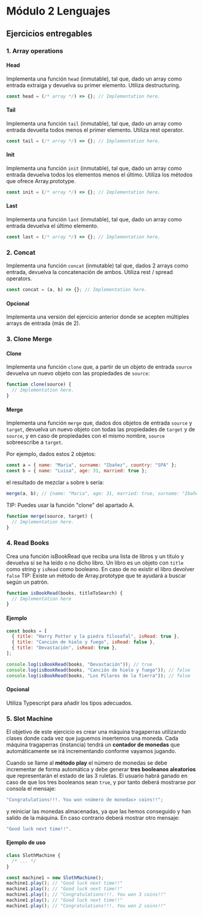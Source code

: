 # Módulo 2 Lenguajes

## Ejercicios entregables

### 1. Array operations

#### Head

Implementa una función `head` (inmutable), tal que, dado un array como entrada extraiga y devuelva su primer elemento. Utiliza destructuring.

```js
const head = (/* array */) => {}; // Implementation here.
```

#### Tail

Implementa una función `tail` (inmutable), tal que, dado un array como entrada devuelta todos menos el primer elemento. Utiliza rest operator.

```js
const tail = (/* array */) => {}; // Implementation here.
```

#### Init

Implementa una función `init` (inmutable), tal que, dado un array como entrada devuelva todos los elementos menos el último. Utiliza los métodos que ofrece Array.prototype.

```js
const init = (/* array */) => {}; // Implementation here.
```

#### Last

Implementa una función `last` (inmutable), tal que, dado un array como entrada devuelva el último elemento.

```js
const last = (/* array */) => {}; // Implementation here.
```

### 2. Concat

Implementa una función `concat` (inmutable) tal que, dados 2 arrays como entrada, devuelva la concatenación de ambos. Utiliza rest / spread operators.

```js
const concat = (a, b) => {}; // Implementation here.
```

#### Opcional

Implementa una versión del ejercicio anterior donde se acepten múltiples arrays de entrada (más de 2).

### 3. Clone Merge

#### Clone

Implementa una función `clone` que, a partir de un objeto de entrada `source` devuelva un nuevo objeto con las propiedades de `source`:

```js
function clone(source) {
  // Implementation here.
}
```

#### Merge

Implementa una función `merge` que, dados dos objetos de entrada `source` y `target`, devuelva un nuevo objeto con todas las propiedades de `target` y de `source`, y en caso de propiedades con el mismo nombre, `source` sobreescribe a `target`.

Por ejemplo, dados estos 2 objetos:

```js
const a = { name: "Maria", surname: "Ibañez", country: "SPA" };
const b = { name: "Luisa", age: 31, married: true };
```

el resultado de mezclar `a` sobre `b` sería:

```js
merge(a, b); // {name: "Maria", age: 31, married: true, surname: "Ibañez", country: "SPA"}
```

TIP: Puedes usar la función "clone" del apartado A.

```js
function merge(source, target) {
  // Implementation here.
}
```

### 4. Read Books

Crea una función isBookRead que reciba una lista de libros y un título y devuelva si se ha leído o no dicho libro.
Un libro es un objeto con `title` como string y `isRead` como booleano. En caso de no existir el libro devolver `false`
TIP: Existe un método de Array.prototype que te ayudará a buscar según un patrón.

```js
function isBookRead(books, titleToSearch) {
  // Implementation here
}
```

#### Ejemplo

```js
const books = [
  { title: "Harry Potter y la piedra filosofal", isRead: true },
  { title: "Canción de hielo y fuego", isRead: false },
  { title: "Devastación", isRead: true },
];

console.log(isBookRead(books, "Devastación")); // true
console.log(isBookRead(books, "Canción de hielo y fuego")); // false
console.log(isBookRead(books, "Los Pilares de la Tierra")); // false
```

#### Opcional

Utiliza Typescript para añadir los tipos adecuados.

### 5. Slot Machine

El objetivo de este ejercicio es crear una máquina tragaperras utilizando clases donde cada vez que juguemos insertemos una moneda. Cada máquina tragaperras (instancia) tendrá un **contador de monedas** que automáticamente se irá incrementando conforme vayamos jugando.

Cuando se llame al **método play** el número de monedas se debe incrementar de forma automática y debe generar **tres booleanos aleatorios** que representarán el estado de las 3 ruletas. El usuario habrá ganado en caso de que los tres booleanos sean `true`, y por tanto deberá mostrarse por consola el mensaje:

```js
"Congratulations!!!. You won <número de monedas> coins!!";
```

y reiniciar las monedas almacenadas, ya que las hemos conseguido y han salido de la máquina.
En caso contrario deberá mostrar otro mensaje:

```js
"Good luck next time!!".
```

#### Ejemplo de uso

```js
class SlothMachine {
  /* ... */
}

const machine1 = new SlothMachine();
machine1.play(); // "Good luck next time!!"
machine1.play(); // "Good luck next time!!"
machine1.play(); // "Congratulations!!!. You won 3 coins!!"
machine1.play(); // "Good luck next time!!"
machine1.play(); // "Congratulations!!!. You won 2 coins!!"
```
